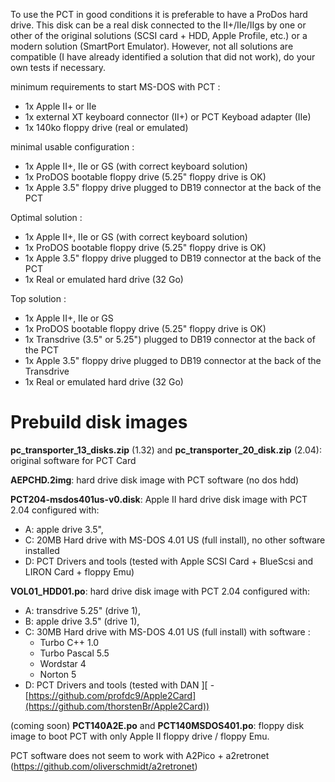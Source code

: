To use the PCT in good conditions it is preferable to have a ProDos hard drive. This disk can be a real disk connected to the II+/IIe/IIgs by one or other of the original solutions (SCSI card + HDD, Apple Profile, etc.) or a modern solution (SmartPort Emulator). However, not all solutions are compatible (I have already identified a solution that did not work), do your own tests if necessary.  

minimum requirements to start MS-DOS with PCT :
- 1x Apple II+ or IIe
- 1x external XT keyboard connector (II+) or PCT Keyboad adapter (IIe)
- 1x 140ko floppy drive (real or emulated)

minimal usable configuration :
- 1x Apple II+, IIe or GS (with correct keyboard solution)
- 1x ProDOS bootable floppy drive (5.25" floppy drive is OK)
- 1x Apple 3.5" floppy drive plugged to DB19 connector at the back of the PCT

Optimal solution :
- 1x Apple II+, IIe or GS (with correct keyboard solution)
- 1x ProDOS bootable floppy drive (5.25" floppy drive is OK)
- 1x Apple 3.5" floppy drive plugged to DB19 connector at the back of the PCT
- 1x Real or emulated hard drive (32 Go)

Top solution :
- 1x Apple II+, IIe or GS
- 1x ProDOS bootable floppy drive (5.25" floppy drive is OK)
- 1x Transdrive (3.5" or 5.25") plugged to DB19 connector at the back of the PCT
- 1x Apple 3.5" floppy drive plugged to DB19 connector at the back of the Transdrive
- 1x Real or emulated hard drive (32 Go)

# Prebuild disk images

**pc_transporter_13_disks.zip** (1.32) and **pc_transporter_20_disk.zip** (2.04): original software for PCT Card  

**AEPCHD.2img**: hard drive disk image with PCT software (no dos hdd)  

**PCT204-msdos401us-v0.disk**: Apple II hard drive disk image with PCT 2.04 configured with:  
- A: apple drive 3.5",  
- C: 20MB Hard drive with MS-DOS 4.01 US (full install), no other software installed
- D: PCT Drivers and tools
(tested with Apple SCSI Card + BlueScsi and LIRON Card + floppy Emu)

**VOL01_HDD01.po**: hard drive disk image with PCT 2.04 configured with:  
- A: transdrive 5.25" (drive 1),
- B: apple drive 3.5" (drive 1),
- C: 30MB Hard drive with MS-DOS 4.01 US (full install) with software :
  - Turbo C++ 1.0
  - Turbo Pascal 5.5
  - Wordstar 4
  - Norton 5
- D: PCT Drivers and tools
(tested with DAN ][ - [https://github.com/profdc9/Apple2Card](https://github.com/thorstenBr/Apple2Card))  

(coming soon) **PCT140A2E.po** and **PCT140MSDOS401.po**: floppy disk image to boot PCT with only Apple II floppy drive / floppy Emu.  

PCT software does not seem to work with A2Pico + a2retronet (https://github.com/oliverschmidt/a2retronet)
